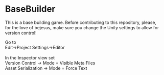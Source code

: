 # BaseBuilder
This is a base building game.
Before contributing to this repository, please, for the love of bejesus, make sure you change the Unity settings to allow for version control!

Go to <br>
Edit->Project Settings->Editor<br><br>
In the Inspector view set<br>
Version Control -> Mode = Visible Meta Files<br>
Asset Serialization -> Mode = Force Text<br>
